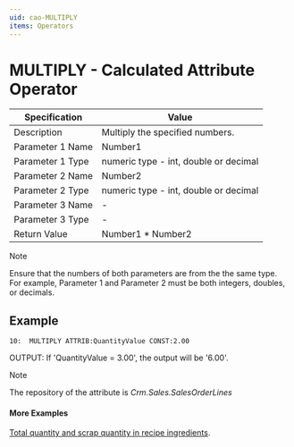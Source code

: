 ```yaml
---
uid: cao-MULTIPLY
items: Operators
---
```


# MULTIPLY - Calculated Attribute Operator

| Specification         | Value                                                        |
| --------------------- | ------------------------------------------------------------ |
| Description           | Multiply the specified numbers.           |
| Parameter 1 Name      | Number1                                                        |
| Parameter 1 Type      | numeric type - int, double or decimal                                    |
| Parameter 2 Name      | Number2                                                            |
| Parameter 2 Type      | numeric type - int, double or decimal                                                           |
| Parameter 3 Name      | -                                                            |
| Parameter 3 Type      | -                                                            |
| Return Value          | Number1 * Number2                                                         |

> [!NOTE]
> Ensure that the numbers of both parameters are from the the same type. For example, Parameter 1 and Parameter 2 must be both integers, doubles, or decimals.

## Example

```
10:  MULTIPLY ATTRIB:QuantityValue CONST:2.00                
```
OUTPUT: If 'QuantityValue = 3.00', the output will be '6.00'.

> [!NOTE]
> The repository of the attribute is *Crm.Sales.SalesOrderLines*


#### More Examples
[Total quantity and scrap quantity in recipe ingredients](../examples/total-quantity-and-scrap-in-recipe-ingredients.md).

